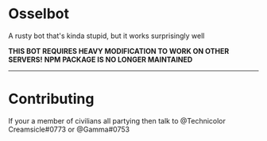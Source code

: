 # Osselbot
A rusty bot that's kinda stupid, but it works surprisingly well

**THIS BOT REQUIRES HEAVY MODIFICATION TO WORK ON OTHER SERVERS!**
**NPM PACKAGE IS NO LONGER MAINTAINED**

---
# Contributing

If your a member of civilians all partying then talk to @Technicolor Creamsicle#0773 or @Gamma#0753

